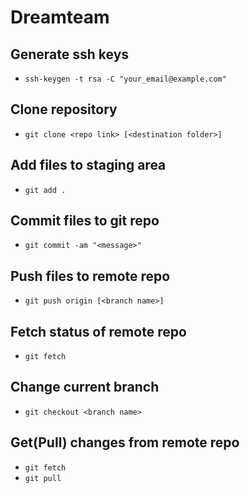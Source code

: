 # Dreamteam
## Generate ssh keys
* ```ssh-keygen -t rsa -C "your_email@example.com"```
## Clone repository
* ```git clone <repo link> [<destination folder>]```
## Add files to staging area
* ```git add .```
## Commit files to git repo
* ```git commit -am "<message>"```
## Push files to remote repo
* ```git push origin [<branch name>]```
## Fetch status of remote repo
* ```git fetch```
## Change current branch
* ```git checkout <branch name>```
## Get(Pull) changes from remote repo
* ```git fetch```
* ```git pull```


